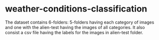 # weather-conditions-classification
The dataset contains 6-folders: 5-folders having each category of images and one with the alien-test having the images of all categories. It also consist a csv file having the labels for the images in alien-test folder.
